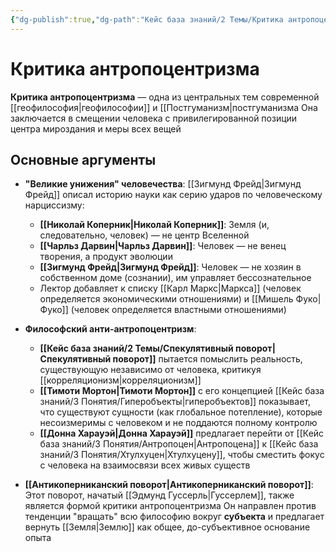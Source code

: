 ```yaml
---
{"dg-publish":true,"dg-path":"Кейс база знаний/2 Темы/Критика антропоцентризма","permalink":"/kejs-baza-znanij/2-temy/kritika-antropoczentrizma/"}
---
```


# Критика антропоцентризма

**Критика антропоцентризма** — одна из центральных тем современной [[геофилософия\|геофилософии]] и [[Постгуманизм|постгуманизма Она заключается в смещении человека с привилегированной позиции центра мироздания и меры всех вещей 

## Основные аргументы

- **"Великие унижения" человечества**: [[Зигмунд Фрейд\|Зигмунд Фрейд]] описал историю науки как серию ударов по человеческому нарциссизму:
    - **[[Николай Коперник\|Николай Коперник]]**: Земля (и, следовательно, человек) — не центр Вселенной 
    - **[[Чарльз Дарвин\|Чарльз Дарвин]]**: Человек — не венец творения, а продукт эволюции 
    - **[[Зигмунд Фрейд\|Зигмунд Фрейд]]**: Человек — не хозяин в собственном доме (сознании), им управляет бессознательное 
    - Лектор добавляет к списку [[Карл Маркс\|Маркса]] (человек определяется экономическими отношениями) и [[Мишель Фуко\|Фуко]] (человек определяется властными отношениями) 

- **Философский анти-антропоцентризм**:
    - **[[Кейс база знаний/2 Темы/Спекулятивный поворот\|Спекулятивный поворот]]** пытается помыслить реальность, существующую независимо от человека, критикуя [[корреляционизм\|корреляционизм]] 
    - **[[Тимоти Мортон\|Тимоти Мортон]]** с его концепцией [[Кейс база знаний/3 Понятия/Гиперобъекты\|гиперобъектов]] показывает, что существуют сущности (как глобальное потепление), которые несоизмеримы с человеком и не поддаются полному контролю 
    - **[[Донна Харауэй\|Донна Харауэй]]** предлагает перейти от [[Кейс база знаний/3 Понятия/Антропоцен\|Антропоцена]] к [[Кейс база знаний/3 Понятия/Хтулхуцен\|Хтулхуцену]], чтобы сместить фокус с человека на взаимосвязи всех живых существ

- **[[Антикоперниканский поворот\|Антикоперниканский поворот]]**: Этот поворот, начатый [[Эдмунд Гуссерль\|Гуссерлем]], также является формой критики антропоцентризма Он направлен против тенденции "вращать" всю философию вокруг **субъекта** и предлагает вернуть [[Земля\|Землю]] как общее, до-субъективное основание опыта

